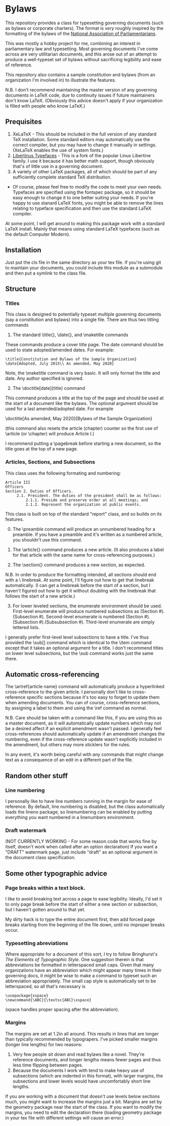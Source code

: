 # Bylaws

This repository provides a class for typesetting governing documents (such as bylaws or corporate charters). The format is *very* roughly inspired by the formatting of the bylaws of the [National Association of Parliamentarians](https://www.parliamentarians.org).

This was mostly a hobby project for me, combining an interest in parliamentary law and typesetting. Most governing documents I've come across are very utilitarian documents, and this arose out of an attempt to produce a well-typeset set of bylaws without sacrificing legibility and ease of reference.

This repository also contains a sample constitution and bylaws (from an organization I'm involved in) to illustrate the features.

N.B. I don't recommend maintaining the master version of any governing documents in LaTeX code, due to continuity issues if future maintainers don't know LaTeX. (Obviously this advice doesn't apply if your organization is filled with people who know LaTeX.)

## Prequisites

1. XeLaTeX - This should be included in the full version of any standard TeX installation. Some standard editors may automatically use the correct compiler, but you may have to change it manually in settings. (XeLaTeX enables the use of system fonts.)
2. [Libertinus Typefaces](https://github.com/alif-type/libertinus) - This is a fork of the popular Linux Libertine family. I use it because it has better math support, though obviously that's of little use in a governing document.
3. A variety of other LaTeX packages, all of which should be part of any sufficiently complete standard TeX distribution.

* Of course, please feel free to modify the code to meet your own needs. Typefaces are specified using the fontspec package, so it should be easy enough to change it to one better suiting your needs. If you're happy to use stanard LaTeX fonts, you might be able to remove the lines relating to typeface specification and then use the standard LaTeX compiler. 

At some point, I will get around to making this package work with a standard LaTeX install. Mainly that means using standard LaTeX typefaces (such as the default Computer Modern).

## Installation

Just put the cls file in the same directory as your tex file. If you're using git to maintain your documents, you could include this module as a submodule and then put a symlink to the class file.

## Structure

### Titles

This class is designed to potentially typeset multiple governing documents (say a constitution and bylaws) into a single file. There are thus two titling commands

1. The standard \title{}, \date{}, and \maketitle commands

These commands produce a cover title page. The date command should be used to state adopted/amended dates. For example:

```
\title{Constitution and Bylaws of the Sample Organization}
\date{Adopted, July 2015\\ As amended, May 2020}
```

Note, the \maketitle command is very basic. It will only format the title and date. Any author specified is ignored.

2. The \doctitle[date]{title} command

This command produces a title at the top of the page and should be used at the start of a document like the bylaws. The optional argument should be used for a last amended/adopted date. For example

\doctitle[As amended, May 2020]{Bylaws of the Sample Organization}

(this command also resets the article (chapter) counter so the first use of \article (or \chapter) will produce Article I.)

I recommend putting a \pagebreak before starting a new document, so the title goes at the top of a new page.

### Articles, Sections, and Subsections

This class uses the following formating and numbering:
```
Article III
Officers
Section 2. Duties of Officers.
     2.1. President. The duties of the president shall be as follows:
         2.1.1. Preside and preserve order at all meetings; and
         2.1.2. Represent the organization at public events.
```
This class is built on top of the standard "report" class, and so builds on its features.

0. The \preamble command will produce an unnumbered heading for a preamble. If you have a preamble and it's written as a numbered article, you shouldn't use this command.

1. The \article{} command produces a new article. (It also produces a label for that article with the same name for cross-referencing purposes.)

2. The \section{} command produces a new section, as expected.

N.B. In order to produce the formatting intended, all sections should end with a \\ linebreak. At some point, I'll figure out how to get that linebreak automatically. (I can get a linebreak before the start of a section, but I haven't figured out how to get it without doubling with the linebreak that follows the start of a new article.)

3. For lower leveled sections, the enumerate environment should be used. First-level enumerate will produce numbered subsections as (Section #).(Subsection #). Second-level enumerate is numbered (Section #).(Subsection #).(Subsubsection #). Third-level enumerate are simply lettered lists.

I generally prefer first-level level subsections to have a title. I've thus provided the \sub[] command which is identical to the \item command except that it takes an optional argument for a title. I don't recommend titles on lower level subsections, but the \sub command works just the same there.

## Automatic cross-referencing

The \artref{article name} command will automatically produce a hyperlinked cross-reference to the given article. I personally don't like to cross-reference specific sections because it's too easy to forget to update them when amending documents. You can of course, cross-reference sections, by assigning a label to them and using the \ref command as normal.

N.B. Care should be taken with a command like this, if you are using this as a master document, as it will automatically update numbers which may not be a desired affect if an explicit amendment wasn't passed. I generally feel cross-references should automatically update if an amendment changes the numbering, even if the cross-reference update wasn't explicitly included in the amendment, but others may more sticklers for the rules. 

In any event, it's worth being careful with any commands that might change text as a consequence of an edit in a different part of the file.

## Random other stuff

### Line numbering

I personally like to have line numbers running in the margin for ease of reference. By default, line numbering is disabled, but the class automatically loads the lineno package, so linenumbering can be enabled by putting everything you want numbered in a linenumbers environment.

### Draft watermark
(NOT CURRENTLY WORKING - For some reason code that works fine by itself, doesn't work when called after an option declaration)
If you want a "DRAFT" watermark page, just include "draft" as an optional argument in the document class specification.

## Some other typographic advice

### Page breaks within a text block.

I like to avoid breaking text across a page to ease legibility. Ideally, I'd set it to only page break before the start of either a new section or subsection, but I haven't gotten around to that yet. 

My dirty hack is to type the entire document first, then add forced page breaks starting from the beginning of the file down, until no improper breaks occur.

### Typesetting abreviations 

Where appropriate for a document of this sort, I try to follow Bringhurst's *The Elements of Typographic Style*. One suggestion therein is that abbreviations be formatted in letterspaced small caps. Given that many organizations have an abbreviation which might appear many times in their governing docs, it might be wise to make a command to typeset such an abbreviation appropriately. The small cap style is automatically set to be letterspaced, so all that's necessary is
```
\usepackage{xspace}
\newcommand{\ABC}{\textsc{ABC}\xspace}
```
(xpace handles proper spacing after the abbreviation).

### Margins

The margins are set at 1.2in all around. This results in lines that are longer than typically recommended by typograpers. I've picked smaller margins (longer line lengths) for two reasons:
1. Very few people sit down and read bylaws like a novel. They're reference documents, and longer lengths means fewer pages and thus less time flipping between pages.
2. Because the documents I work with tend to make heavy use of subsections (which are indented in this format), with larger margins, the subsections and lower levels would have uncomfortably short line lengths.

If you are working with a document that doesn't use levels below sections much, you might want to increase the margins just a bit. Margins are set by the geometry package near the start of the class. If you want to modify the margins, you need to edit the declaration there (loading geometry package in your tex file with different settings will cause an error.)
